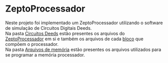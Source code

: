 # ZeptoProcessador
Neste projeto foi implementado um ZeptoProcessador utilizando o software de simulação de Circuitos Digitais Deeds.<br/>
Na pasta [Circuitos Deeds](Circuitos%20Deeds) estão presentes os arquivos do [ZeptoProcessador](Circuitos%20Deeds/ZeptoProcessador%20Bus.pbs) em si e também os arquivos de cada [bloco](Circuitos%20Deeds/Blocos) que compõem o processador.<br/>
Na pasta [Arquivos de memória](Arquivos%20de%20memória) estão presentes os arquivos utilizados para se programar a memória processador.
